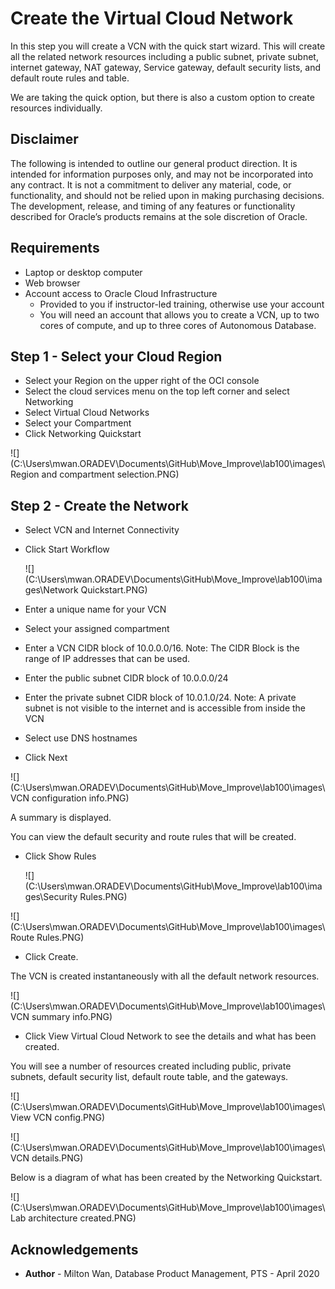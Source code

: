# Create the Virtual Cloud Network #

In this step you will create a VCN with the quick start wizard. This will create all the related network resources including a public subnet, private subnet, internet gateway, NAT gateway, Service gateway, default security lists, and default route rules and table. 

We are taking the quick option, but there is also a custom option to create resources individually. 

## Disclaimer ##
The following is intended to outline our general product direction. It is intended for information purposes only, and may not be incorporated into any contract. It is not a commitment to deliver any material, code, or functionality, and should not be relied upon in making purchasing decisions. The development, release, and timing of any features or functionality described for Oracle’s products remains at the sole discretion of Oracle.

## Requirements ##

- Laptop or desktop computer
- Web browser
- Account access to Oracle Cloud Infrastructure
  - Provided to you if instructor-led training, otherwise use your account
  - You will need an account that allows you to create a VCN, up to two cores of compute, and up to three cores of Autonomous Database.

## Step 1 - Select your Cloud Region ##

- Select your Region on the upper right of the OCI console
- Select the cloud services menu on the top left corner and select Networking
- Select Virtual Cloud Networks
- Select your Compartment
- Click Networking Quickstart

![](C:\Users\mwan.ORADEV\Documents\GitHub\Move_Improve\lab100\images\Region and compartment selection.PNG)

## Step 2 - Create the Network  ##

- Select VCN and Internet Connectivity

- Click Start Workflow

  ![](C:\Users\mwan.ORADEV\Documents\GitHub\Move_Improve\lab100\images\Network Quickstart.PNG)

- Enter a unique name for your VCN
- Select your assigned compartment
- Enter a VCN CIDR block of 10.0.0.0/16.  Note: The CIDR Block is the range of IP addresses that can be used.
- Enter the public subnet CIDR block of 10.0.0.0/24
- Enter the private subnet CIDR block of 10.0.1.0/24. Note: A private subnet is not visible to the internet and is accessible from inside the VCN

- Select use DNS hostnames
- Click Next

![](C:\Users\mwan.ORADEV\Documents\GitHub\Move_Improve\lab100\images\VCN configuration info.PNG)

A summary is displayed. 

You can view the default security and route rules that will be created.

- Click Show Rules

  ![](C:\Users\mwan.ORADEV\Documents\GitHub\Move_Improve\lab100\images\Security Rules.PNG)

![](C:\Users\mwan.ORADEV\Documents\GitHub\Move_Improve\lab100\images\Route Rules.PNG)

- Click Create. 

The VCN is created instantaneously with all the default network resources. 

![](C:\Users\mwan.ORADEV\Documents\GitHub\Move_Improve\lab100\images\VCN summary info.PNG)

- Click View Virtual Cloud Network to see the details and what has been created. 

You will see a number of resources created including public, private subnets, default security list, default route table, and the gateways.

![](C:\Users\mwan.ORADEV\Documents\GitHub\Move_Improve\lab100\images\View VCN config.PNG)

![](C:\Users\mwan.ORADEV\Documents\GitHub\Move_Improve\lab100\images\VCN details.PNG)

Below is a diagram of what has been created by the Networking Quickstart.

![](C:\Users\mwan.ORADEV\Documents\GitHub\Move_Improve\lab100\images\Lab architecture created.PNG)

## Acknowledgements ##

- **Author** - Milton Wan, Database Product Management, PTS - April 2020

